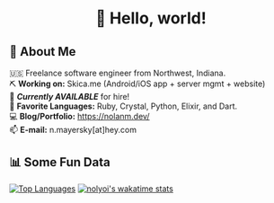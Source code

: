 <h1 align="center">👋 Hello, world! </h1>

## 🧐 About Me
🇺🇸 Freelance software engineer from Northwest, Indiana.  <br/>
⛏ **Working on:** Skica.me (Android/iOS app + server mgmt + website)<br/>
🤝 ***Currently AVAILABLE*** for hire!<br/>
🎨 **Favorite Languages:** Ruby, Crystal, Python, Elixir, and Dart.<br/>
💻 **Blog/Portfolio:** <https://nolanm.dev/><br/>
📫 **E-mail:** n.mayersky[at]hey.com <br/>

## 📊 Some Fun Data
[![Top Languages](https://github-readme-stats.vercel.app/api/top-langs/?username=nolyoi&layout=compact&theme=vue&langs_count=8)](https://github.com/anuraghazra/github-readme-stats) [![nolyoi's wakatime stats](https://github-readme-stats.vercel.app/api/wakatime?username=nolyoi&theme=vue&layout=compact)](https://github.com/anuraghazra/github-readme-stats)


<!--
**nolyoi/nolyoi** is a ✨ _special_ ✨ repository because its `README.md` (this file) appears on your GitHub profile.

Here are some ideas to get you started:

- 🔭 I’m currently working on ...
- 🌱 I’m currently learning ...
- 👯 I’m looking to collaborate on ...
- 🤔 I’m looking for help with ...
- 💬 Ask me about ...
- 📫 How to reach me: ...
- 😄 Pronouns: ...
- ⚡ Fun fact: ...
-->
